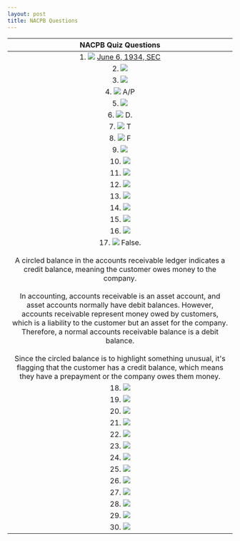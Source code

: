 ```yaml
---
layout: post
title: NACPB Questions
--- 
```


|NACPB Quiz Questions|
|:-:|
| 1. ![](/assets/nacpb_material/bookkeeping/Screenshot.from.2024-05-15.14-15-35.png) [June 6, 1934, SEC](https://en.wikipedia.org/wiki/U.S._Securities_and_Exchange_Commission) |
| 2. ![](/assets/nacpb_material/bookkeeping/Screenshot.from.2024-05-15.14-16-06.png) |
| 3. ![](/assets/nacpb_material/bookkeeping/Screenshot.from.2024-05-15.14-16-26.png) |
| 4. ![](/assets/nacpb_material/bookkeeping/Screenshot.from.2024-05-15.14-16-47.png) A/P|
| 5. ![](/assets/nacpb_material/bookkeeping/Screenshot.from.2024-05-15.14-17-05.png) |
| 6. ![](/assets/nacpb_material/bookkeeping/Screenshot.from.2024-05-15.14-17-58.png) D.|
| 7. ![](/assets/nacpb_material/bookkeeping/Screenshot.from.2024-05-15.14-18-41.png) T|
| 8. ![](/assets/nacpb_material/bookkeeping/Screenshot.from.2024-05-15.14-19-09.png) F|
| 9. ![](/assets/nacpb_material/bookkeeping/Screenshot.from.2024-05-15.14-19-57.png) |
| 10. ![](/assets/nacpb_material/bookkeeping/Screenshot.from.2024-05-15.14-20-18.png) |
| 11. ![](/assets/nacpb_material/bookkeeping/Screenshot.from.2024-05-15.14-20-58.png) |
| 12. ![](/assets/nacpb_material/bookkeeping/Screenshot.from.2024-05-15.14-21-40.png) |
| 13. ![](/assets/nacpb_material/bookkeeping/Screenshot.from.2024-05-15.14-22-02.png) |
| 14. ![](/assets/nacpb_material/bookkeeping/Screenshot.from.2024-05-15.14-22-32.png) |
| 15. ![](/assets/nacpb_material/bookkeeping/Screenshot.from.2024-05-15.14-22-58.png) |
| 16. ![](/assets/nacpb_material/bookkeeping/Screenshot.from.2024-05-15.14-24-06.png) |
| 17. ![](/assets/nacpb_material/bookkeeping/Screenshot.from.2024-05-15.14-24-26.png) False.<br> <br>A circled balance in the accounts receivable ledger indicates a credit balance, meaning the customer owes money to the company.<br><br>In accounting, accounts receivable is an asset account, and asset accounts normally have debit balances.  However, accounts receivable represent money owed by customers, which is a liability to the customer but an asset for the company.  Therefore, a normal accounts receivable balance is a debit balance.<br><br>Since the circled balance is to highlight something unusual, it's flagging that the customer has a credit balance, which means they have a prepayment or the company owes them money.|
| 18. ![](/assets/nacpb_material/bookkeeping/Screenshot.from.2024-05-15.14-24-55.png) |
| 19. ![](/assets/nacpb_material/bookkeeping/Screenshot.from.2024-05-15.14-25-10.png) |
| 20. ![](/assets/nacpb_material/bookkeeping/Screenshot.from.2024-05-15.14-25-28.png) |
| 21. ![](/assets/nacpb_material/bookkeeping/Screenshot.from.2024-05-15.14-26-08.png) |
| 22. ![](/assets/nacpb_material/bookkeeping/Screenshot.from.2024-05-15.14-26-29.png) |
| 23. ![](/assets/nacpb_material/bookkeeping/Screenshot.from.2024-05-15.14-26-49.png) |
| 24. ![](/assets/nacpb_material/bookkeeping/Screenshot.from.2024-05-15.14-27-05.png) |
| 25. ![](/assets/nacpb_material/bookkeeping/Screenshot.from.2024-05-15.14-27-54.png) |
| 26. ![](/assets/nacpb_material/bookkeeping/Screenshot.from.2024-05-15.14-28-09.png) |
| 27. ![](/assets/nacpb_material/bookkeeping/Screenshot.from.2024-05-15.14-29-15.png) |
| 28. ![](/assets/nacpb_material/bookkeeping/Screenshot.from.2024-05-15.14-29-41.png) |
| 29. ![](/assets/nacpb_material/bookkeeping/Screenshot.from.2024-05-15.14-30-19.png) |
| 30. ![](/assets/nacpb_material/bookkeeping/Screenshot.from.2024-05-15.14-31-07.png) |
